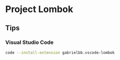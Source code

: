 # Project Lombok

## Tips

### Visual Studio Code

```sh
code --install-extension gabrielbb.vscode-lombok
```
